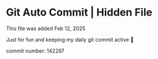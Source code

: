 # Git Auto Commit | Hidden File

This file was added Feb 12, 2025

Just for fun and keeping my daily git commit active 🤪

commit number: 142297
